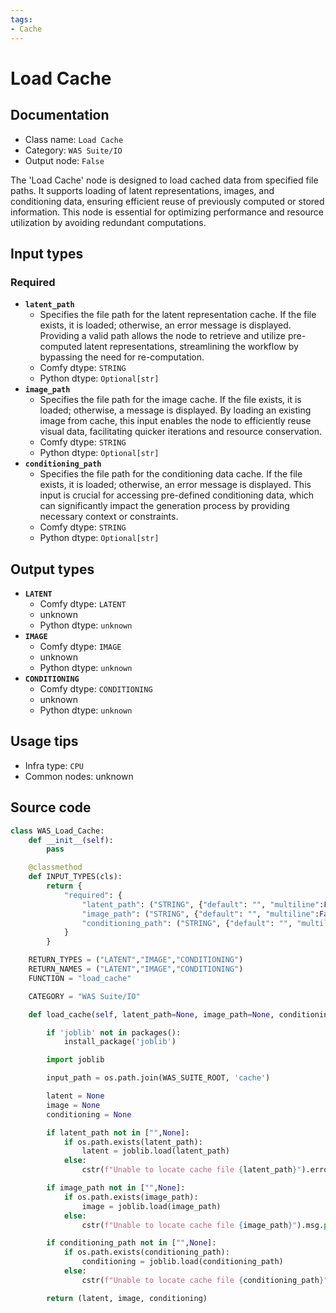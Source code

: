 ```yaml
---
tags:
- Cache
---
```


# Load Cache
## Documentation
- Class name: `Load Cache`
- Category: `WAS Suite/IO`
- Output node: `False`

The 'Load Cache' node is designed to load cached data from specified file paths. It supports loading of latent representations, images, and conditioning data, ensuring efficient reuse of previously computed or stored information. This node is essential for optimizing performance and resource utilization by avoiding redundant computations.
## Input types
### Required
- **`latent_path`**
    - Specifies the file path for the latent representation cache. If the file exists, it is loaded; otherwise, an error message is displayed. Providing a valid path allows the node to retrieve and utilize pre-computed latent representations, streamlining the workflow by bypassing the need for re-computation.
    - Comfy dtype: `STRING`
    - Python dtype: `Optional[str]`
- **`image_path`**
    - Specifies the file path for the image cache. If the file exists, it is loaded; otherwise, a message is displayed. By loading an existing image from cache, this input enables the node to efficiently reuse visual data, facilitating quicker iterations and resource conservation.
    - Comfy dtype: `STRING`
    - Python dtype: `Optional[str]`
- **`conditioning_path`**
    - Specifies the file path for the conditioning data cache. If the file exists, it is loaded; otherwise, an error message is displayed. This input is crucial for accessing pre-defined conditioning data, which can significantly impact the generation process by providing necessary context or constraints.
    - Comfy dtype: `STRING`
    - Python dtype: `Optional[str]`
## Output types
- **`LATENT`**
    - Comfy dtype: `LATENT`
    - unknown
    - Python dtype: `unknown`
- **`IMAGE`**
    - Comfy dtype: `IMAGE`
    - unknown
    - Python dtype: `unknown`
- **`CONDITIONING`**
    - Comfy dtype: `CONDITIONING`
    - unknown
    - Python dtype: `unknown`
## Usage tips
- Infra type: `CPU`
- Common nodes: unknown


## Source code
```python
class WAS_Load_Cache:
    def __init__(self):
        pass

    @classmethod
    def INPUT_TYPES(cls):
        return {
            "required": {
                "latent_path": ("STRING", {"default": "", "multiline":False}),
                "image_path": ("STRING", {"default": "", "multiline":False}),
                "conditioning_path": ("STRING", {"default": "", "multiline":False}),
            }
        }

    RETURN_TYPES = ("LATENT","IMAGE","CONDITIONING")
    RETURN_NAMES = ("LATENT","IMAGE","CONDITIONING")
    FUNCTION = "load_cache"

    CATEGORY = "WAS Suite/IO"

    def load_cache(self, latent_path=None, image_path=None, conditioning_path=None):

        if 'joblib' not in packages():
            install_package('joblib')

        import joblib

        input_path = os.path.join(WAS_SUITE_ROOT, 'cache')

        latent = None
        image = None
        conditioning = None

        if latent_path not in ["",None]:
            if os.path.exists(latent_path):
                latent = joblib.load(latent_path)
            else:
                cstr(f"Unable to locate cache file {latent_path}").error.print()

        if image_path not in ["",None]:
            if os.path.exists(image_path):
                image = joblib.load(image_path)
            else:
                cstr(f"Unable to locate cache file {image_path}").msg.print()

        if conditioning_path not in ["",None]:
            if os.path.exists(conditioning_path):
                conditioning = joblib.load(conditioning_path)
            else:
                cstr(f"Unable to locate cache file {conditioning_path}").error.print()

        return (latent, image, conditioning)

```
